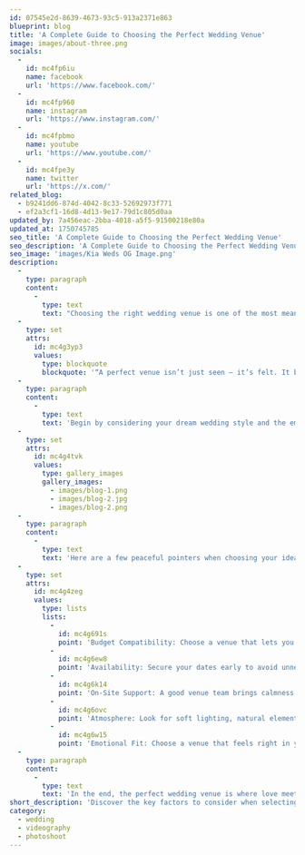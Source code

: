 ```yaml
---
id: 07545e2d-8639-4673-93c5-913a2371e863
blueprint: blog
title: 'A Complete Guide to Choosing the Perfect Wedding Venue'
image: images/about-three.png
socials:
  -
    id: mc4fp6iu
    name: facebook
    url: 'https://www.facebook.com/'
  -
    id: mc4fp960
    name: instagram
    url: 'https://www.instagram.com/'
  -
    id: mc4fpbmo
    name: youtube
    url: 'https://www.youtube.com/'
  -
    id: mc4fpe3y
    name: twitter
    url: 'https://x.com/'
related_blog:
  - b9241dd6-874d-4042-8c33-52692973f771
  - ef2a3cf1-16d8-4d13-9e17-79d1c805d0aa
updated_by: 7a456eac-2bba-4018-a5f5-91500218e80a
updated_at: 1750745785
seo_title: 'A Complete Guide to Choosing the Perfect Wedding Venue'
seo_description: 'A Complete Guide to Choosing the Perfect Wedding Venue'
seo_image: 'images/Kia Weds OG Image.png'
description:
  -
    type: paragraph
    content:
      -
        type: text
        text: "Choosing the right wedding venue is one of the most meaningful and peaceful steps in your journey toward marriage. It's not just about beauty or location — it’s about finding a space where you feel a deep sense of peace, comfort, and connection. Your venue sets the tone, reflects your style, and becomes the foundation for lasting memories rooted in love and tranquility."
  -
    type: set
    attrs:
      id: mc4g3yp3
      values:
        type: blockquote
        blockquote: '“A perfect venue isn’t just seen — it’s felt. It brings a sense of peace the moment you step in.”'
  -
    type: paragraph
    content:
      -
        type: text
        text: 'Begin by considering your dream wedding style and the emotions you want to feel on your big day. Do you imagine a quiet, serene garden or a grand hall filled with joy and laughter? Either way, your chosen location should offer not just convenience, but a calming sense of inner peace. After all, peace of mind is one of the best gifts a venue can give you and your guests.'
  -
    type: set
    attrs:
      id: mc4g4tvk
      values:
        type: gallery_images
        gallery_images:
          - images/blog-1.png
          - images/blog-2.jpg
          - images/blog-2.png
  -
    type: paragraph
    content:
      -
        type: text
        text: 'Here are a few peaceful pointers when choosing your ideal venue:'
  -
    type: set
    attrs:
      id: mc4g4zeg
      values:
        type: lists
        lists:
          -
            id: mc4g691s
            point: 'Budget Compatibility: Choose a venue that lets you plan without financial stress — true peace comes from clarity and control.'
          -
            id: mc4g6ew8
            point: 'Availability: Secure your dates early to avoid unnecessary pressure. A peaceful planning experience begins with early decisions and organized steps.'
          -
            id: mc4g6k14
            point: 'On-Site Support: A good venue team brings calmness to your day with professional guidance and warm, peaceful hospitality.'
          -
            id: mc4g6ovc
            point: 'Atmosphere: Look for soft lighting, natural elements, or spacious layouts that foster a relaxed and peaceful ambiance for both you and your guests.'
          -
            id: mc4g6w15
            point: 'Emotional Fit: Choose a venue that feels right in your heart — one that instantly brings peace the moment you step inside.'
  -
    type: paragraph
    content:
      -
        type: text
        text: 'In the end, the perfect wedding venue is where love meets peace. It should feel like a sanctuary — where joy flows freely, laughter echoes warmly, and worries melt away into calm. So take your time, breathe, visit in person, and trust your instincts. When you find it, you’ll know — you’ll feel at peace.'
short_description: 'Discover the key factors to consider when selecting your dream wedding venue — from guest capacity and style to location and logistics — with expert tips to help you say “yes” to the right space.'
category:
  - wedding
  - videography
  - photoshoot
---
```

